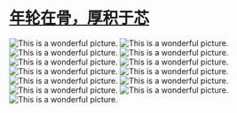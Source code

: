 # [年轮在骨，厚积于芯](http://www.qitas.cn)

![This is a wonderful picture.](https://tva1.sinaimg.cn/mw690/006bfoyggy1gc4du5hb05g301o01o3yz.gif) 
![This is a wonderful picture.](https://tva1.sinaimg.cn/mw690/006bfoyggy1gc4du5hb05g301o01o3yz.gif) 
![This is a wonderful picture.](https://tva1.sinaimg.cn/mw690/006bfoyggy1gc4du5hb05g301o01o3yz.gif) 
![This is a wonderful picture.](https://tva1.sinaimg.cn/mw690/006bfoyggy1gc4du5hb05g301o01o3yz.gif) 
![This is a wonderful picture.](https://tva1.sinaimg.cn/mw690/006bfoyggy1gc4du5hb05g301o01o3yz.gif) 
![This is a wonderful picture.](https://tva1.sinaimg.cn/mw690/006bfoyggy1gc4du5hb05g301o01o3yz.gif) 
![This is a wonderful picture.](https://tva1.sinaimg.cn/mw690/006bfoyggy1gc4du5hb05g301o01o3yz.gif) 
![This is a wonderful picture.](https://tva1.sinaimg.cn/mw690/006bfoyggy1gc4du5hb05g301o01o3yz.gif) 
![This is a wonderful picture.](https://tva1.sinaimg.cn/mw690/006bfoyggy1gc4du5hb05g301o01o3yz.gif) 
![This is a wonderful picture.](https://tva1.sinaimg.cn/mw690/006bfoyggy1gc4du5hb05g301o01o3yz.gif) 
![This is a wonderful picture.](https://tva1.sinaimg.cn/mw690/006bfoyggy1gc4du5hb05g301o01o3yz.gif) 
![This is a wonderful picture.](https://tva1.sinaimg.cn/mw690/006bfoyggy1gc4du5hb05g301o01o3yz.gif) 
![This is a wonderful picture.](https://tva1.sinaimg.cn/mw690/006bfoyggy1gc4du5hb05g301o01o3yz.gif) 







<!--
**Tamshen/Tamshen** is a ✨ _special_ ✨ repository because its `README.md` (this file) appears on your GitHub profile.
<p align="left"><img width='300px' src='https://tva1.sinaimg.cn/mw690/006bfoyggy1gc4dug6esyj30go09eaao.jpg'/></p>

![Git Stats](https://github-readme-stats.vercel.app/api?username=gcy&show_icons=true&theme=prussian)
![Top Langs](https://github-readme-stats.vercel.app/api/top-langs/?username=GCY&show_icons=true&hide_border=true&theme=dark&hide=CSS,JavaScript)
